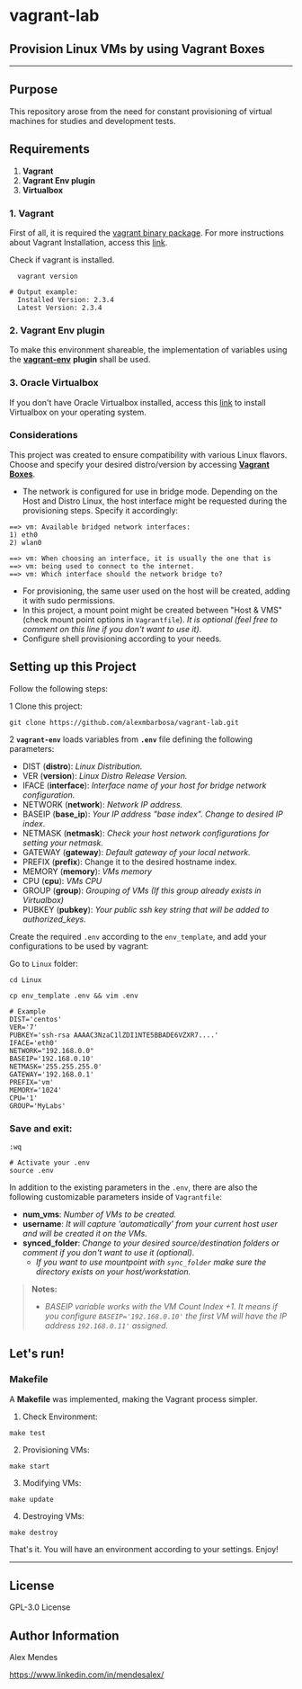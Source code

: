 # vagrant-lab

## Provision Linux VMs by using Vagrant Boxes

---

## **Purpose**

This repository arose from the need for constant provisioning of virtual machines for studies and development tests.

## **Requirements**

1. **Vagrant**
2. **Vagrant Env plugin**
3. **Virtualbox**

### 1. **Vagrant**

First of all, it is required the [vagrant binary package](https://developer.hashicorp.com/vagrant/downloads). For more instructions about Vagrant Installation, access this [link](https://developer.hashicorp.com/vagrant/tutorials/getting-started/getting-started-install?product_intent=vagrant).

  Check if vagrant is installed.

```shell
  vagrant version
```

```shell
# Output example:
  Installed Version: 2.3.4
  Latest Version: 2.3.4
```

### 2. **Vagrant Env** plugin

To make this environment shareable, the implementation of variables using the [**vagrant-env**](https://github.com/gosuri/vagrant-env) **plugin** shall be used.

### 3. **Oracle Virtualbox**

If you don't have Oracle Virtualbox installed, access this [link](https://www.virtualbox.org/wiki/Downloads) to install Virtualbox on your operating system.

### **Considerations**

This project was created to ensure compatibility with various Linux flavors. Choose and specify your desired distro/version by accessing **[Vagrant Boxes](https://app.vagrantup.com/)**.

- The network is configured for use in bridge mode. Depending on the Host and Distro Linux, the host interface might be requested during the provisioning steps. Specify it accordingly:

```shell
==> vm: Available bridged network interfaces:
1) eth0
2) wlan0

==> vm: When choosing an interface, it is usually the one that is
==> vm: being used to connect to the internet.
==> vm: Which interface should the network bridge to?
```

- For provisioning, the same user used on the host will be created, adding it with sudo permissions.
- In this project, a mount point might be created between "Host & VMS" (check mount point options in `Vagrantfile`). *It is optional (feel free to comment on this line if you don't want to use it)*.
- Configure shell provisioning according to your needs.

## **Setting up this Project**

Follow the following steps:

1 Clone this project:

```shell
git clone https://github.com/alexmbarbosa/vagrant-lab.git
```

2 **`vagrant-env`** loads variables from **`.env`** file defining the following parameters:

- DIST (**distro**): *Linux Distribution.*
- VER (**version**): *Linux Distro Release Version.*
- IFACE (**interface**): *Interface name of your host for bridge network configuration.*
- NETWORK (**network**): *Network IP address.*
- BASEIP (**base_ip**): *Your IP address "base index". Change to desired IP index*.
- NETMASK (**netmask**): *Check your host network configurations for setting your netmask.*
- GATEWAY (**gateway**): *Default gateway of your local network.*
- PREFIX (**prefix**): Change it to the desired hostname index.
- MEMORY (**memory**): *VMs memory*
- CPU (**cpu**): *VMs CPU*
- GROUP (**group**): *Grouping of VMs (If this group already exists in Virtualbox)*
- PUBKEY (**pubkey**): *Your public ssh key string that will be added to authorized_keys.*

Create the required `.env` according to the `env_template`, and add your configurations to be used by vagrant:

Go to `Linux` folder:

```shell
cd Linux
```

```shell
cp env_template .env && vim .env
```

```shell
# Example
DIST='centos'
VER='7'
PUBKEY='ssh-rsa AAAAC3NzaC1lZDI1NTE5BBADE6VZXR7....'
IFACE='eth0'
NETWORK="192.168.0.0"
BASEIP='192.168.0.10'
NETMASK='255.255.255.0'
GATEWAY='192.168.0.1'
PREFIX='vm'
MEMORY='1024'
CPU='1'
GROUP='MyLabs'
```

### Save and exit:
```shell
:wq
```

```shell
# Activate your .env
source .env
```

In addition to the existing parameters in the `.env`, there are also the following customizable parameters inside of `Vagrantfile`:

- **num_vms**:  *Number of VMs to be created.*
- **username**: *It will capture 'automatically' from your current host user and will be created it on the VMs.*
- **synced_folder**: *Change to your desired source/destination folders or comment if you don't want to use it (optional)*.
  - *If you want to use mountpoint with `sync_folder` make sure the directory exists on your host/workstation.*

> **Notes:**
> * *BASEIP variable works with the VM Count Index +1. It means if you configure `BASEIP='192.168.0.10'` the first VM will have the IP address `192.168.0.11'` assigned.*

## **Let's run!**

### **Makefile**
A **Makefile** was implemented, making the Vagrant process simpler.

1) Check Environment:

```shell
make test
```

2) Provisioning VMs:

```shell
make start
```

3) Modifying VMs:

```shell
make update
```

4) Destroying VMs:

```shell
make destroy
```
That's it. You will have an environment according to your settings. Enjoy!

---

License
-------

GPL-3.0 License

Author Information
------------------

Alex Mendes

<https://www.linkedin.com/in/mendesalex/>
